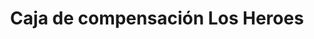 ---
title: "Caja de compensación Los Heroes"
url: /quillota/caja-de-compensacion-los-heroes/
shop: Leiher
---